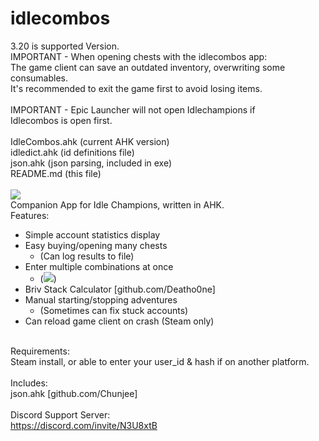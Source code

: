 # idlecombos
3.20 is supported Version. </br>
IMPORTANT - When opening chests with the idlecombos app:</br>
The game client can save an outdated inventory, overwriting some consumables.</br>
It's recommended to exit the game first to avoid losing items.</br>
</br>
IMPORTANT - Epic Launcher will not open Idlechampions if</br>
Idlecombos is open first.</br>
</br>
IdleCombos.ahk (current AHK version)</br>
idledict.ahk (id definitions file)</br>
json.ahk (json parsing, included in exe)</br>
README.md (this file)</br>
</br>
<img src="https://i.imgur.com/iu1Qbsj.png"></br>
Companion App for Idle Champions, written in AHK.</br>
Features:</br>
- Simple account statistics display</br>
- Easy buying/opening many chests</br>
  - (Can log results to file)</br>
- Enter multiple combinations at once</br>
  - (<img src=https://i.imgur.com/GrCti3P.jpg>)
- Briv Stack Calculator [github.com/Deatho0ne]</br>
- Manual starting/stopping adventures</br>
  - (Sometimes can fix stuck accounts)</br>
- Can reload game client on crash (Steam only)</br>
</br>
Requirements:</br>
Steam install, or able to enter your user_id & hash if on another platform.</br>
</br>
Includes:</br>
json.ahk [github.com/Chunjee]</br>
</br>
Discord Support Server:</br>
<a href="https://discord.com/invite/N3U8xtB">https://discord.com/invite/N3U8xtB</a>
